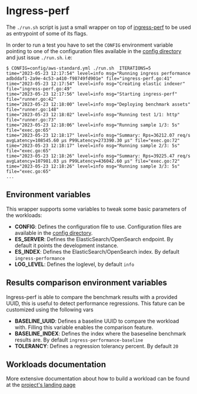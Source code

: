 # Ingress-perf

The `./run.sh` script is just a small wrapper on top of [ingress-perf](https://github.com/cloud-bulldozer/ingress-perf) to be used as entrypoint of some of its flags.

In order to run a test you have to set the `CONFIG` environment variable pointing to one of the configuration files available in the [config directory](config/) and just issue `./run.sh`. i.e:

```shell
$ CONFIG=config/aws-standard.yml ./run.sh  ITERATIONS=5
time="2023-05-23 12:17:54" level=info msg="Running ingress performance adbddaf1-2a9e-4c53-a410-f98749fd901e" file="ingress-perf.go:41"
time="2023-05-23 12:17:54" level=info msg="Creating elastic indexer" file="ingress-perf.go:49"
time="2023-05-23 12:17:56" level=info msg="Starting ingress-perf" file="runner.go:42"
time="2023-05-23 12:18:00" level=info msg="Deploying benchmark assets" file="runner.go:148"
time="2023-05-23 12:18:02" level=info msg="Running test 1/1: http" file="runner.go:73"
time="2023-05-23 12:18:06" level=info msg="Running sample 1/3: 5s" file="exec.go:65"
time="2023-05-23 12:18:17" level=info msg="Summary: Rps=36212.07 req/s avgLatency=108545.60 μs P99Latency=273390.30 μs" file="exec.go:72"
time="2023-05-23 12:18:17" level=info msg="Running sample 2/3: 5s" file="exec.go:65"
time="2023-05-23 12:18:26" level=info msg="Summary: Rps=39225.47 req/s avgLatency=107981.03 μs P99Latency=436042.60 μs" file="exec.go:72"
time="2023-05-23 12:18:26" level=info msg="Running sample 3/3: 5s" file="exec.go:65"
...
```

## Environment variables

This wrapper supports some variables to tweak some basic parameters of the workloads:

- **CONFIG**: Defines the configuration file to use. Configuration files are available in the [config directory](config/).
- **ES_SERVER**: Defines the ElasticSearch/OpenSearch endpoint. By default it points the development instance.
- **ES_INDEX**: Defines the ElasticSearch/OpenSearch index. By default `ingress-performance`
- **LOG_LEVEL**: Defines the loglevel, by default `info`

## Results comparison environment variables

Ingress-perf is able to compare the benchmark results with a provided UUID, this is useful to detect performance regressions.
This fature can be customized using the following vars

- **BASELINE_UUID**: Defines a baseline UUID to compare the workload with. Filling this variable enables the comparison feature.
- **BASELINE_INDEX**: Defines the index where the baseseline benchmark results are. By default `ingress-performance-baseline`
- **TOLERANCY**: Defines a regression tolerancy percent. By default `20`

## Workloads documentation

More extensive documentation about how to build a workload can be found at the [project's landing page](https://github.com/cloud-bulldozer/ingress-perf)

